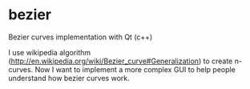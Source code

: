 bezier
======

Bezier curves implementation with Qt (c++)

I use wikipedia algorithm (http://en.wikipedia.org/wiki/Bezier_curve#Generalization) to create n-curves.
Now I want to implement a more complex GUI to help people understand how bezier curves work.
